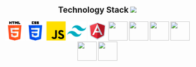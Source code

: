 <h2 align="center">Technology Stack <img src="https://github.com/ritik307/ritik307/blob/main/images/laptop.gif" width="50"></h2>

<p align="center">
 <img src="https://github.com/raman-1999/raman-1999/blob/main/images/html-5.png" width="50" height="50"/>
<img src="https://github.com/raman-1999/raman-1999/blob/main/images/css-3.png" width="50" height="50"/>
<img src="https://github.com/raman-1999/raman-1999/blob/main/images/js.png" width="50" height="50"/>
<img src="https://github.com/raman-1999/raman-1999/blob/main/images/icons8-tailwind-css-480.png" width="50" height="50"/>
<img src="https://github.com/raman-1999/raman-1999/blob/main/images/icons8-angular-240.png" width="50" height="50"/>
<img src="https://github.com/raman-1999/raman-1999/blob/main/images/icons8-java-480" width="50" height="50"/>
<img src="https://github.com/raman-1999/raman-1999/blob/main/images/icons8-spring-boot-480" width="50" height="50"/>
<img src="https://github.com/raman-1999/raman-1999/blob/main/images/mysql_original_wordmark_logo_icon_146417" width="50" height="50"/>
<img src="https://github.com/raman-1999/raman-1999/blob/main/images/mongodb_original_wordmark_logo_icon_146425" width="50" height="50"/>
<img src="https://github.com/raman-1999/raman-1999/blob/main/images/git_icon_198163" width="50" height="50"/>
<img src="https://github.com/raman-1999/raman-1999/blob/main/images/github_original_wordmark_logo_icon_146506" width="50" height="50"/>
</p>
